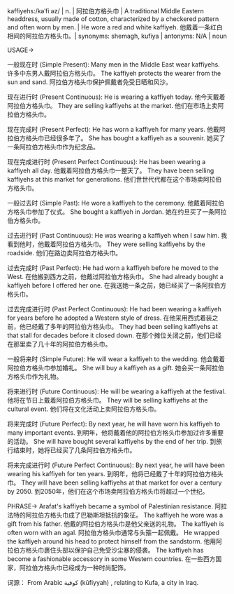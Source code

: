 kaffiyehs:/kəˈfiːəz/ | n. |  阿拉伯方格头巾 | A traditional Middle Eastern headdress, usually made of cotton, characterized by a checkered pattern and often worn by men. |  He wore a red and white kaffiyeh. 他戴着一条红白相间的阿拉伯方格头巾。| synonyms: shemagh, kufiya | antonyms: N/A | noun


USAGE->

一般现在时 (Simple Present):
Many men in the Middle East wear kaffiyehs.  许多中东男人戴阿拉伯方格头巾。
The kaffiyeh protects the wearer from the sun and sand.  阿拉伯方格头巾保护佩戴者免受日晒和风沙。

现在进行时 (Present Continuous):
He is wearing a kaffiyeh today. 他今天戴着阿拉伯方格头巾。
They are selling kaffiyehs at the market. 他们在市场上卖阿拉伯方格头巾。

现在完成时 (Present Perfect):
He has worn a kaffiyeh for many years. 他戴阿拉伯方格头巾已经很多年了。
She has bought a kaffiyeh as a souvenir. 她买了一条阿拉伯方格头巾作为纪念品。

现在完成进行时 (Present Perfect Continuous):
He has been wearing a kaffiyeh all day. 他戴着阿拉伯方格头巾一整天了。
They have been selling kaffiyehs at this market for generations. 他们世世代代都在这个市场卖阿拉伯方格头巾。

一般过去时 (Simple Past):
He wore a kaffiyeh to the ceremony. 他戴着阿拉伯方格头巾参加了仪式。
She bought a kaffiyeh in Jordan. 她在约旦买了一条阿拉伯方格头巾。

过去进行时 (Past Continuous):
He was wearing a kaffiyeh when I saw him. 我看到他时，他戴着阿拉伯方格头巾。
They were selling kaffiyehs by the roadside. 他们在路边卖阿拉伯方格头巾。

过去完成时 (Past Perfect):
He had worn a kaffiyeh before he moved to the West.  在他搬到西方之前，他戴过阿拉伯方格头巾。
She had already bought a kaffiyeh before I offered her one. 在我送她一条之前，她已经买了一条阿拉伯方格头巾。

过去完成进行时 (Past Perfect Continuous):
He had been wearing a kaffiyeh for years before he adopted a Western style of dress.  在他采用西式着装之前，他已经戴了多年的阿拉伯方格头巾。
They had been selling kaffiyehs at that stall for decades before it closed down.  在那个摊位关闭之前，他们已经在那里卖了几十年的阿拉伯方格头巾。

一般将来时 (Simple Future):
He will wear a kaffiyeh to the wedding. 他会戴着阿拉伯方格头巾参加婚礼。
She will buy a kaffiyeh as a gift. 她会买一条阿拉伯方格头巾作为礼物。

将来进行时 (Future Continuous):
He will be wearing a kaffiyeh at the festival. 他将在节日上戴着阿拉伯方格头巾。
They will be selling kaffiyehs at the cultural event. 他们将在文化活动上卖阿拉伯方格头巾。

将来完成时 (Future Perfect):
By next year, he will have worn his kaffiyeh to many important events. 到明年，他将戴着他的阿拉伯方格头巾参加过许多重要的活动。
She will have bought several kaffiyehs by the end of her trip. 到旅行结束时，她将已经买了几条阿拉伯方格头巾。

将来完成进行时 (Future Perfect Continuous):
By next year, he will have been wearing his kaffiyeh for ten years. 到明年，他将已经戴了十年的阿拉伯方格头巾。
They will have been selling kaffiyehs at that market for over a century by 2050. 到2050年，他们在这个市场卖阿拉伯方格头巾将超过一个世纪。

PHRASE->
Arafat's kaffiyeh became a symbol of Palestinian resistance. 阿拉法特的阿拉伯方格头巾成了巴勒斯坦抵抗的象征。
The kaffiyeh he wore was a gift from his father. 他戴的阿拉伯方格头巾是他父亲送的礼物。
The kaffiyeh is often worn with an agal. 阿拉伯方格头巾通常与头箍一起佩戴。
He wrapped the kaffiyeh around his head to protect himself from the sandstorm. 他用阿拉伯方格头巾裹住头部以保护自己免受沙尘暴的侵袭。
The kaffiyeh has become a fashionable accessory in some Western countries. 在一些西方国家，阿拉伯方格头巾已经成为一种时尚配饰。

词源： From Arabic كوفية (kūfiyyah) , relating to Kufa, a city in Iraq.
